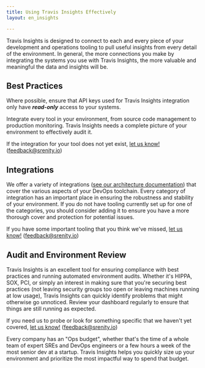 ```yaml
---
title: Using Travis Insights Effectively
layout: en_insights

---
```


Travis Insights is designed to connect to each and every piece of your development and operations tooling to pull useful insights from every detail of the environment. In general, the more connections you make by integrating the systems you use with Travis Insights, the more valuable and meaningful the data and insights will be. 

## Best Practices
Where possible, ensure that API keys used for Travis Insights integration only have **_read-only_** access to your systems.

Integrate every tool in your environment, from source code management to production monitoring. Travis Insights needs a complete picture of your environment to effectively audit it. 

If the integration for your tool does not yet exist, [let us know!](mailto:feedback@srenity.io) (feedback@srenity.io)

## Integrations
We offer a variety of integrations ([see our architecture documentation](../architecture/#categories)) that cover the various aspects of your DevOps toolchain. Every category of integration has an important place in ensuring the robustness and stability of your environment. If you do not have tooling currently set up for one of the categories, you should consider adding it to ensure you have a more thorough cover and protection for potential issues.

If you have some important tooling that you think we've missed, [let us know!](mailto:feedback@srenity.io) (feedback@srenity.io)

## Audit and Environment Review
Travis Insights is an excellent tool for ensuring compliance with best practices and running automated environment audits. Whether it's HIPPA, SOX, PCI, or simply an interest in making sure that you're securing best practices (not leaving security groups too open or leaving machines running at low usage), Travis Insights can quickly identify problems that might otherwise go unnoticed. Review your dashboard regularly to ensure that things are still running as expected.

If you need us to probe or look for something specific that we haven't yet covered, [let us know!](mailto:feedback@srenity.io) (feedback@srenity.io)

Every company has an "Ops budget", whether that's the time of a whole team of expert SREs and DevOps engineers or a few hours a week of the most senior dev at a startup. Travis Insights helps you quickly size up your environment and prioritize the most impactful way to spend that budget.